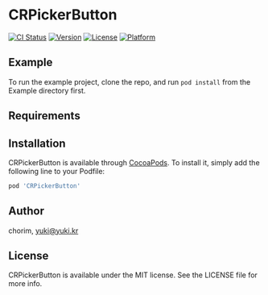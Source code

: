 # CRPickerButton

[![CI Status](https://img.shields.io/travis/chorim/CRPickerButton.svg?style=flat)](https://travis-ci.org/chorim/CRPickerButton)
[![Version](https://img.shields.io/cocoapods/v/CRPickerButton.svg?style=flat)](https://cocoapods.org/pods/CRPickerButton)
[![License](https://img.shields.io/cocoapods/l/CRPickerButton.svg?style=flat)](https://cocoapods.org/pods/CRPickerButton)
[![Platform](https://img.shields.io/cocoapods/p/CRPickerButton.svg?style=flat)](https://cocoapods.org/pods/CRPickerButton)

## Example

To run the example project, clone the repo, and run `pod install` from the Example directory first.

## Requirements

## Installation

CRPickerButton is available through [CocoaPods](https://cocoapods.org). To install
it, simply add the following line to your Podfile:

```ruby
pod 'CRPickerButton'
```

## Author

chorim, yuki@yuki.kr

## License

CRPickerButton is available under the MIT license. See the LICENSE file for more info.
